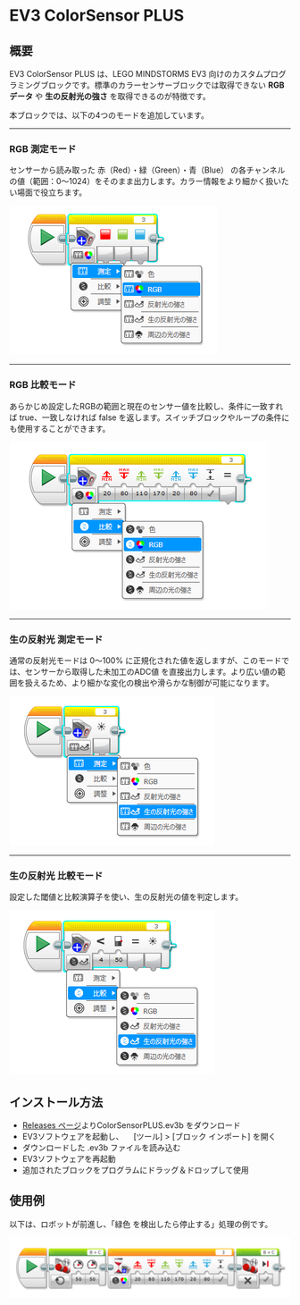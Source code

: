 # EV3 ColorSensor PLUS
## 概要
EV3 ColorSensor PLUS は、LEGO MINDSTORMS EV3 向けのカスタムプログラミングブロックです。標準のカラーセンサーブロックでは取得できない **RGBデータ** や **生の反射光の強さ** を取得できるのが特徴です。

本ブロックでは、以下の4つのモードを追加しています。

---
### RGB 測定モード
センサーから読み取った 赤（Red）・緑（Green）・青（Blue） の各チャンネルの値（範囲：0〜1024）をそのまま出力します。カラー情報をより細かく扱いたい場面で役立ちます。

![RGB_Measure](./images/README_RGB_Measure.png)

---
### RGB 比較モード
あらかじめ設定したRGBの範囲と現在のセンサー値を比較し、条件に一致すれば true、一致しなければ false を返します。スイッチブロックやループの条件にも使用することができます。

![RGB_Compare](./images/README_RGB_Compare.png)

---
### 生の反射光 測定モード
通常の反射光モードは 0〜100% に正規化された値を返しますが、このモードでは、センサーから取得した未加工のADC値 を直接出力します。より広い値の範囲を扱えるため、より細かな変化の検出や滑らかな制御が可能になります。

![RGB_Measure](./images/README_RawREF_Measure.png)

---
### 生の反射光 比較モード
設定した閾値と比較演算子を使い、生の反射光の値を判定します。

![RGB_Measure](./images/README_RawREF_Compare.png)

## インストール方法
- [Releases ページ](https://github.com/namo02268/EV3ColorSensorPLUS/releases)よりColorSensorPLUS.ev3b をダウンロード
- EV3ソフトウェアを起動し、
　[ツール] > [ブロック インポート] を開く
- ダウンロードした .ev3b ファイルを読み込む
- EV3ソフトウェアを再起動
- 追加されたブロックをプログラムにドラッグ＆ドロップして使用

## 使用例
以下は、ロボットが前進し、「緑色 を検出したら停止する」処理の例です。

![RGB_Example](./images/README_RGB_Example.png)
